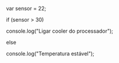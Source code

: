 

var sensor = 22;


if (sensor > 30)


  console.log("Ligar cooler do processador");


else


  console.log("Temperatura estável");
